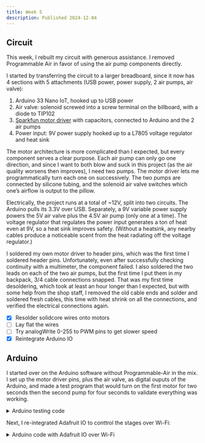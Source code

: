 ```yaml
---
title: Week 5
description: Published 2024-12-04
---
```


## Circuit

This week, I rebuilt my circuit with generous assistance. I removed Programmable Air in favor of using the air pump components directly.

I started by transferring the circuit to a larger breadboard, since it now has 4 sections with 5 attachments (USB power, power supply, 2 air pumps, air valve):

1. Arduino 33 Nano IoT, hooked up to USB power
2. Air valve: solenoid screwed into a screw terminal on the billboard, with a diode to TIP102
3. [Sparkfun motor driver](https://www.sparkfun.com/products/14451) with capacitors, connected to Arduino and the 2 air pumps
4. Power input: 9V power supply hooked up to a L7805 voltage regulator and heat sink

The motor architecture is more complicated than I expected, but every component serves a clear purpose. Each air pump can only go one direction, and since I want to both blow and suck in this project (as the air quality worsens then improves), I need two pumps. The motor driver lets me programmatically turn each one on successively. The two pumps are connected by silicone tubing, and the solenoid air valve switches which one’s airflow is output to the pillow.

Electrically, the project runs at a total of ~12V, split into two circuits. The Arduino pulls its 3.3V over USB. Separately, a 9V variable power supply powers the 5V air valve plus the 4.5V air pump (only one at a time). The voltage regulator that regulates the power input generates a ton of heat even at 9V, so a heat sink improves safety. (Without a heatsink, any nearby cables produce a noticeable scent from the heat radiating off the voltage regulator.)

I soldered my own motor driver to header pins, which was the first time I soldered header pins. Unfortunately, even after successfully checking continuity with a multimeter, the component failed. I also soldered the two leads on each of the two air pumps, but the first time I put them in my backpack, 3/4 cable connections snapped. That was my first time desoldering, which took at least an hour longer than I expected, but with some help from the shop staff, I removed the old cable ends and solder and soldered fresh cables, this time with heat shrink on all the connections, and verified the electrical connections again.

- [x] Resolder solidcore wires onto motors
- [ ] Lay flat the wires
- [ ] Try analogWrite 0-255 to PWM pins to get slower speed
- [x] Reintegrate Arduino IO

## Arduino

I started over on the Arduino software without Programmable-Air in the mix. I set up the motor driver pins, plus the air valve, as digital ouputs of the Arduino, and made a test program that would turn on the first motor for two seconds then the second pump for four seconds to validate everything was working.

<details>
<summary>Arduino testing code</summary>

```cpp
const int motor1Pin = 4;    // Motor driver 1 leg 1 (pin 4, AO1)
const int motor2Pin = 5;    // Motor driver 1 leg 2 (pin 5, AO2)
const int motor3Pin = 7;    // Motor driver 2 leg 1 (pin 7, BO1)
const int motor4Pin = 8;    // Motor driver 2 leg 2 (pin 8, BO2)
const int valvePin = 12;

void setup() {
  Serial.begin(9600);

  pinMode(motor1Pin, OUTPUT);
  pinMode(motor2Pin, OUTPUT);
  pinMode(motor3Pin, OUTPUT);
  pinMode(motor4Pin, OUTPUT);
  pinMode(pwm1Pin,   OUTPUT);
  pinMode(pwm2Pin,   OUTPUT);

  pinMode(valvePin,  OUTPUT);
}

void loop() {
  // Inflate:
  // Turn on valve, turn on motor 1, turn on motor 2
  digitalWrite(valvePin, HIGH);
  digitalWrite(motor1Pin, LOW);
  digitalWrite(motor2Pin, HIGH);
  digitalWrite(motor3Pin, LOW);
  digitalWrite(motor4Pin, LOW);
  delay(2000);

  // Deflate:
  // Turn off valve, turn off motor 1, turn on motor 2
  digitalWrite(valvePin, LOW);
  digitalWrite(motor1Pin, LOW);
  digitalWrite(motor2Pin, LOW);
  digitalWrite(motor3Pin, LOW);
  digitalWrite(motor4Pin, HIGH);
  delay(4000);
}
```

</details>

Next, I re-integrated Adafruit IO to conttrol the stages over Wi-Fi:

<details>
<summary>Arduino code with Adafruit IO over Wi-Fi</summary>

```cpp
#define IO_USERNAME ""
#define IO_KEY ""
#define WIFI_SSID "sandbox370"
#define WIFI_PASS "+s0a+s03!2gether?"
#define ARDUINO_SAMD_MKR1010

#include "AdafruitIO_WiFi.h"
AdafruitIO_WiFi io(IO_USERNAME, IO_KEY, WIFI_SSID, WIFI_PASS);

AdafruitIO_Feed *relay = io.feed("airquality");

const int motor1Pin = 4; // Motor driver 1 leg 1 (pin 4, AIN1)
const int motor2Pin = 5; // Motor driver 1 leg 2 (pin 5, AIN2)
const int motor3Pin = 7; // Motor driver 2 leg 1 (pin 7, AIN1)
const int motor4Pin = 8; // Motor driver 2 leg 2 (pin 8, AIN2)
const int valvePin = 12;

int stage = 0;

void setup() {
  Serial.begin(9600);

  pinMode(motor1Pin, OUTPUT);
  pinMode(motor2Pin, OUTPUT);
  pinMode(motor3Pin, OUTPUT);
  pinMode(motor4Pin, OUTPUT);
  pinMode(valvePin, OUTPUT);

  Serial.print("Connecting to Adafruit IO");

  // connect to io.adafruit.com
  io.connect();
  relay->onMessage(handleMessage);

  // wait for a connection
  while (io.status() < AIO_CONNECTED) {
    digitalWrite(LED_BUILTIN, HIGH); // turn the LED on
    delay(500); // wait a second
    digitalWrite(LED_BUILTIN, LOW); // turn the LED off
    delay(500);
  }

  // we are connected
  Serial.println();
  Serial.println(io.statusText());
  relay->get();
}

void handleMessage(AdafruitIO_Data *data) {
  Serial.print("feed received new data <- ");
  Serial.println(data->toChar());
  stage = data->toInt();
}

void loop() {
  Serial.println(stage);
  io.run();

  if (stage == 1) {
    Serial.println("Stage 1 running");
    // Inflate:
    // Turn on valve, turn on motor 1, turn on motor 2
    digitalWrite(motor1Pin, LOW);
    digitalWrite(motor2Pin, HIGH);
    digitalWrite(motor3Pin, LOW);
    digitalWrite(motor4Pin, LOW);

    digitalWrite(valvePin, HIGH);
    // digitalWrite(pwm1Pin, LOW);
    // digitalWrite(pwm2Pin, HIGH);
    delay(2000); // 10 seconds
  }
  if (stage == 2) {
    Serial.println("Stage 2 running");
    // Deflate:
    // Turn off valve, turn off motor 1, turn on motor 2
    digitalWrite(valvePin, LOW);
    digitalWrite(motor1Pin, LOW);
    digitalWrite(motor2Pin, LOW);
    digitalWrite(motor3Pin, LOW);
    digitalWrite(motor4Pin, HIGH);
    delay(4000);
  }
}
```

</details>
